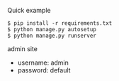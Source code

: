 Quick example

    $ pip install -r requirements.txt
    $ python manage.py autosetup
    $ python manage.py runserver

admin site
- username: admin
- password: default
